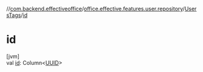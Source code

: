//[com.backend.effectiveoffice](../../../index.md)/[office.effective.features.user.repository](../index.md)/[UsersTags](index.md)/[id](id.md)

# id

[jvm]\
val [id](id.md): Column&lt;[UUID](https://docs.oracle.com/javase/8/docs/api/java/util/UUID.html)&gt;
